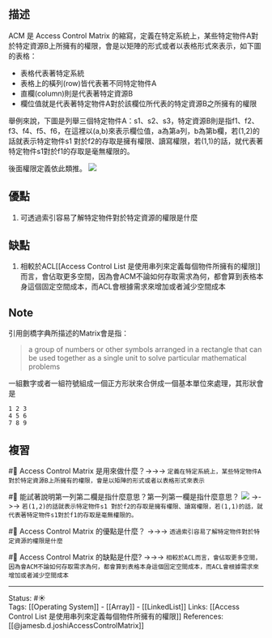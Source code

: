 

## 描述
ACM 是 Access Control Matrix 的縮寫，定義在特定系統上，某些特定物件A對於特定資源B上所擁有的權限，會是以矩陣的形式或者以表格形式來表示，如下圖的表格：
- 表格代表著特定系統
- 表格上的橫列(row)皆代表著不同特定物件A
- 直欄(column)則是代表著特定資源B
- 欄位值就是代表著特定物件A對於該欄位所代表的特定資源B之所擁有的權限

舉例來說，下圖是列舉三個特定物件A：s1、s2、s3，特定資源B則是指f1、f2、f3、f4、f5、f6，在這裡以(a,b)來表示欄位值，a為第a列，b為第b欄，若(1,2)的話就表示特定物件s1 對於f2的存取是擁有權限、讀寫權限，若(1,1)的話，就代表著特定物件s1對於f1的存取是毫無權限的。

後面權限定義依此類推。
![](https://www.researchgate.net/profile/James-Joshi/publication/27233516/figure/fig1/AS:638408414220289@1529219835691/An-access-control-matrix-and-its-access-control-list-and-capability-list.png)

## 優點
1. 可透過索引容易了解特定物件對於特定資源的權限是什麼

## 缺點
1. 相較於ACL[[Access Control List 是使用串列來定義每個物件所擁有的權限]]而言，會佔取更多空間，因為會ACM不論如何存取需求為何，都會算到表格本身這個固定空間成本，而ACL會根據需求來增加或者減少空間成本


## Note
引用劍橋字典所描述的Matrix會是指：
> a group of numbers or other symbols arranged in a rectangle that can be used together as a single unit to solve particular mathematical problems

一組數字或者一組符號組成一個正方形狀來合併成一個基本單位來處理，其形狀會是
```
1 2 3
4 5 6
7 8 9
```


## 複習

#🧠 Access Control Matrix 是用來做什麼？->->-> `定義在特定系統上，某些特定物件A對於特定資源B上所擁有的權限，會是以矩陣的形式或者以表格形式來表示`
<!--SR:!2023-07-31,278,270-->

#🧠  能試著說明第一列第二欄是指什麼意思？第一列第一欄是指什麼意思？ ![](https://www.researchgate.net/profile/James-Joshi/publication/27233516/figure/fig1/AS:638408414220289@1529219835691/An-access-control-matrix-and-its-access-control-list-and-capability-list.png) ->->-> `若(1,2)的話就表示特定物件s1 對於f2的存取是擁有權限、讀寫權限，若(1,1)的話，就代表著特定物件s1對於f1的存取是毫無權限的。`
<!--SR:!2022-11-07,111,270-->

#🧠  Access Control Matrix 的優點是什麼？ ->->-> `透過索引容易了解特定物件對於特定資源的權限是什麼`
<!--SR:!2022-11-15,116,270-->

#🧠  Access Control Matrix 的缺點是什麼? ->->-> `相較於ACL而言，會佔取更多空間，因為會ACM不論如何存取需求為何，都會算到表格本身這個固定空間成本，而ACL會根據需求來增加或者減少空間成本`
<!--SR:!2023-01-22,150,250-->

---
Status: #☀️  
Tags:
[[Operating System]]  - [[Array]] - [[LinkedList]]
Links:
[[Access Control List 是使用串列來定義每個物件所擁有的權限]]
References:
[[@jamesb.d.joshiAccessControlMatrix]]